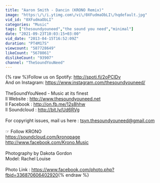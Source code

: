 ```yaml
---
title: "Aaron Smith - Dancin (KRONO Remix)"
image: "https:\/\/i.ytimg.com\/vi\/0XFudmaObLI\/hqdefault.jpg"
vid_id: "0XFudmaObLI"
categories: "Music"
tags: ["thesoundyouneed","the sound you need","minimal"]
date: "2021-09-23T10:03:15+03:00"
vid_date: "2013-04-15T16:52:09Z"
duration: "PT4M17S"
viewcount: "587728649"
likeCount: "5678061"
dislikeCount: "93907"
channel: "TheSoundYouNeed"
---
```

{% raw %}Follow us on Spotify: <a rel="nofollow" target="blank" href="http://spoti.fi/2oPClDv">http://spoti.fi/2oPClDv</a><br />And on Instagram: <a rel="nofollow" target="blank" href="https://www.instagram.com/thesoundyouneed/">https://www.instagram.com/thesoundyouneed/</a><br /><br />TheSoundYouNeed - Music at its finest<br />ll Website : <a rel="nofollow" target="blank" href="http://www.thesoundyouneed.net">http://www.thesoundyouneed.net</a><br />ll Facebook : <a rel="nofollow" target="blank" href="http://on.fb.me/12s8hhw">http://on.fb.me/12s8hhw</a><br />ll Soundcloud : <a rel="nofollow" target="blank" href="http://bit.ly/Ud6RVg">http://bit.ly/Ud6RVg</a><br /><br />For copyright issues, mail us here : tsyn.thesoundyouneed@gmail.com<br /><br />☞ Follow KRONO<br /><a rel="nofollow" target="blank" href="https://soundcloud.com/kronopage">https://soundcloud.com/kronopage</a><br /><a rel="nofollow" target="blank" href="http://www.facebook.com/Krono.Music">http://www.facebook.com/Krono.Music</a><br /><br />Photography by Dakota Gordon<br />Model: Rachel Louise<br /><br />Photo Link : <a rel="nofollow" target="blank" href="https://www.facebook.com/photo.php?fbid=336870606402920">https://www.facebook.com/photo.php?fbid=336870606402920</a>{% endraw %}
